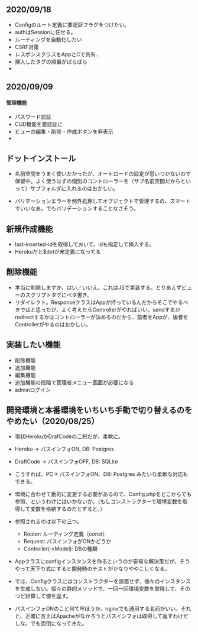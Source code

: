 ## 2020/09/18

<!-- - なんとかActionを省略し、第一・第二引数にまとめる。なるべく引数に配列を渡したくない、型チェックができないので。 -->
- Configのルート定義に要認証フラグをつけたい。
- authはSessionに任せる。
- ルーティングを自動化したい
- CSRF対策
- レスポンスクラスをAppとCで共有‥
- 挿入したタグの順番がばらばら
- 

## 2020/09/09

#### 管理機能

- パスワード認証
- CUD機能を要認証に
- ビューの編集・削除・作成ボタンを非表示
- 

## ドットインストール

- 名前空間をうまく使いたかったが、オートロードの設定が思いつかないので保留中。よく使うはずの個別のコントローラーを（サブ名前空間だからといって）サブフォルダに入れるのはおかしい。

- バリデーションエラーを例外処理してオブジェクトで管理するの、スマートでいいなあ。でもバリデーションすることなさそう。


## 新規作成機能

- last-inserted-idを取得しておいて、idも指定して挿入する。
- Herokuだと$dotが未定義になってる

## 削除機能

- 本当に削除しますか、はい／いいえ。これはJSで実装する。とりあえずビューのスクリプトタグにベタ書き。
- リダイレクト。ResponseクラスはAppが持っているんだからそこでやるべきではと思ったが、よく考えたらControllerがやればいい。sendするかredirectするかはコントローラーが決めるのだから、前者をAppが、後者をControllerがやるのはおかしい。


## 実装したい機能

- 削除機能
- 追加機能
- 編集機能
- 追加機能の段階で管理者メニュー画面が必要になる
- adminログイン


## 開発環境と本番環境をいちいち手動で切り替えるのをやめたい（2020/08/25）

- 現状HerokuかDrafCodeの二択だが、柔軟に。
- Heroku
-> パスインフォON, DB: Postgres
- DraftCode
-> パスインフォOFF, DB: SQLite
- こうすれば、PC-> パスインフォON、DB: Postgres みたいな柔軟な対応もできる。

- 環境に合わせて動的に変更する必要があるので、Config.phpをどこからでも参照、というわけにはいかないか。（もしコンストラクターで環境変数を取得して変数を格納するのだとすると。）
- 参照されるのは以下の三つ。
    - Router: ルーティング定義（const）
    - Request: パスインフォがONかどうか
    - Controller(->Model): DBの種類
- Appクラスにconfigインスタンスを作るというのが安易な解決策だが、そうやって天下り式にすると開発時のテストがかなりややこしくなる。
- では、Configクラスにはコンストラクターを設置せず、個々のインスタンスを生成しない。個々の静的メソッドで、一回一回環境変数を取得して、そのつど計算して値を返す。

- パスインフォONのこと何て呼ぼうか。nginxでも通用する名前がいい。それと、正確に言えばApacheがなかろうとパスインフォは取得して返すわけだしな。でも面倒になってきた。

